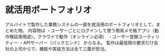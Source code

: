 # 就活用ポートフォリオ
アルバイトで製作した業務システムの一部を就活用のポートフォリオとして、まとめた物。
内容物は
・ユーザーごとにログインして使う簡易メモ帳アプリ（動作検証用用途）。クラウドで動作（オンライン必須）
・ユーザー登録ユーティリティー
・APIサーバー（バックエンド）
からなる。
製作は最低限の要求だけ会社の上司からで、機能や実装方法は全て三薗が担当。
